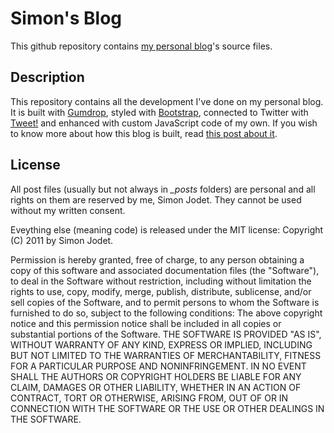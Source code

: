 # Simon's Blog #
This github repository contains [my personal blog](http://blog.jodet.com)'s source files.

## Description ##
This repository contains all the development I've done on my personal blog.
It is built with [Gumdrop](http://simonjodet.github.com/gumdrop/), styled with [Bootstrap](http://twitter.github.com/bootstrap/), connected to Twitter with [Tweet!](http://tweet.seaofclouds.com/) and enhanced with custom JavaScript code of my own.
If you wish to know more about how this blog is built, read [this post about it](http://blog.jodet.com/posts/2012-08-26-gumdroping-this-blog.htm). 

## License ##
All post files (usually but not always in *\_posts* folders) are personal and all rights on them are reserved by me, Simon Jodet. They cannot be used without my written consent.

Eveything else (meaning code) is released under the MIT license:
Copyright (C) 2011 by Simon Jodet.

Permission is hereby granted, free of charge, to any person obtaining a copy
of this software and associated documentation files (the "Software"), to deal
in the Software without restriction, including without limitation the rights
to use, copy, modify, merge, publish, distribute, sublicense, and/or sell
copies of the Software, and to permit persons to whom the Software is
furnished to do so, subject to the following conditions:
The above copyright notice and this permission notice shall be included in
all copies or substantial portions of the Software.
THE SOFTWARE IS PROVIDED "AS IS", WITHOUT WARRANTY OF ANY KIND, EXPRESS OR
IMPLIED, INCLUDING BUT NOT LIMITED TO THE WARRANTIES OF MERCHANTABILITY,
FITNESS FOR A PARTICULAR PURPOSE AND NONINFRINGEMENT. IN NO EVENT SHALL THE
AUTHORS OR COPYRIGHT HOLDERS BE LIABLE FOR ANY CLAIM, DAMAGES OR OTHER
LIABILITY, WHETHER IN AN ACTION OF CONTRACT, TORT OR OTHERWISE, ARISING FROM,
OUT OF OR IN CONNECTION WITH THE SOFTWARE OR THE USE OR OTHER DEALINGS IN
THE SOFTWARE.